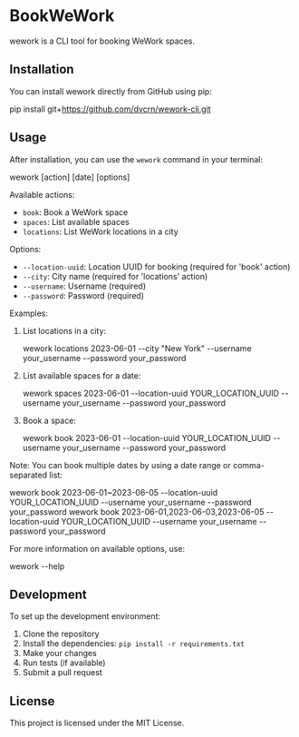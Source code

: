 # BookWeWork

wework is a CLI tool for booking WeWork spaces.

## Installation

You can install wework directly from GitHub using pip:


pip install git+https://github.com/dvcrn/wework-cli.git


## Usage

After installation, you can use the `wework` command in your terminal:


wework [action] [date] [options]


Available actions:
- `book`: Book a WeWork space
- `spaces`: List available spaces
- `locations`: List WeWork locations in a city

Options:
- `--location-uuid`: Location UUID for booking (required for 'book' action)
- `--city`: City name (required for 'locations' action)
- `--username`: Username (required)
- `--password`: Password (required)

Examples:

1. List locations in a city:
   
   wework locations 2023-06-01 --city "New York" --username your_username --password your_password
   

2. List available spaces for a date:
   
   wework spaces 2023-06-01 --location-uuid YOUR_LOCATION_UUID --username your_username --password your_password
   

3. Book a space:
   
   wework book 2023-06-01 --location-uuid YOUR_LOCATION_UUID --username your_username --password your_password
   

Note: You can book multiple dates by using a date range or comma-separated list:
   
   wework book 2023-06-01~2023-06-05 --location-uuid YOUR_LOCATION_UUID --username your_username --password your_password
   wework book 2023-06-01,2023-06-03,2023-06-05 --location-uuid YOUR_LOCATION_UUID --username your_username --password your_password
   

For more information on available options, use:


wework --help


## Development

To set up the development environment:

1. Clone the repository
2. Install the dependencies: `pip install -r requirements.txt`
3. Make your changes
4. Run tests (if available)
5. Submit a pull request

## License

This project is licensed under the MIT License.
